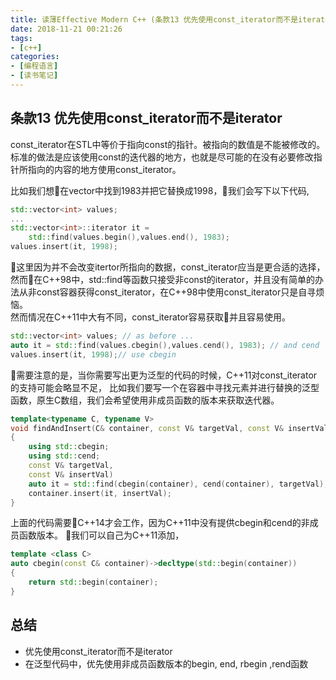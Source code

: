 ```yaml
---
title: 读薄Effective Modern C++ (条款13 优先使用const_iterator而不是iterator)
date: 2018-11-21 00:21:26
tags:
- [c++]
categories:
- [编程语言]
- [读书笔记]
---
```

## 条款13 优先使用const_iterator而不是iterator

const_iterator在STL中等价于指向const的指针。被指向的数值是不能被修改的。标准的做法是应该使用const的迭代器的地方，也就是尽可能的在没有必要修改指针所指向的内容的地方使用const_iterator。      
<!-- more -->
   
比如我们想在vector中找到1983并把它替换成1998，我们会写下以下代码,
```cpp
std::vector<int> values;
...
std::vector<int>::iterator it =
    std::find(values.begin(),values.end(), 1983);
values.insert(it, 1998);
```
这里因为并不会改变itertor所指向的数据，const_iterator应当是更合适的选择，然而在C++98中，std::find等函数只接受非const的iterator，并且没有简单的办法从非const容器获得const_iterator，在C++98中使用const_iterator只是自寻烦恼。     
然而情况在C++11中大有不同，const_iterator容易获取并且容易使用。
```cpp
std::vector<int> values; // as before ...
auto it = std::find(values.cbegin(),values.cend(), 1983); // and cend
values.insert(it, 1998);// use cbegin
```
需要注意的是，当你需要写出更为泛型的代码的时候，C++11对const_iterator的支持可能会略显不足，
比如我们要写一个在容器中寻找元素并进行替换的泛型函数，原生C数组，我们会希望使用非成员函数的版本来获取迭代器。
```cpp
template<typename C, typename V>
void findAndInsert(C& container, const V& targetVal, const V& insertVal)
{
    using std::cbegin;
    using std::cend;
    const V& targetVal,
    const V& insertVal)
    auto it = std::find(cbegin(container), cend(container), targetVal);
    container.insert(it, insertVal);
}
```
上面的代码需要C++14才会工作，因为C++11中没有提供cbegin和cend的非成员函数版本。
我们可以自己为C++11添加，
```cpp
template <class C>
auto cbegin(const C& container)->decltype(std::begin(container))
{
    return std::begin(container);        
}
```

## 总结
- 优先使用const_iterator而不是iterator
- 在泛型代码中，优先使用非成员函数版本的begin, end, rbegin ,rend函数






